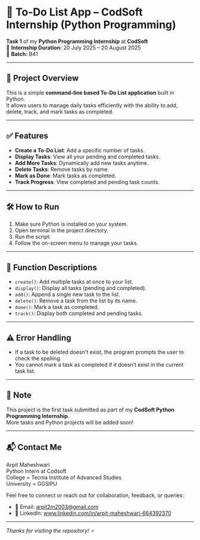 # 📝 To-Do List App – CodSoft Internship (Python Programming)

**Task 1** of my **Python Programming Internship** at **CodSoft**  
📅 **Internship Duration:** 20 July 2025 – 20 August 2025  
🔢 **Batch:** B41

---

## 🚀 Project Overview

This is a simple **command-line based To-Do List application** built in Python.  
It allows users to manage daily tasks efficiently with the ability to add, delete, track, and mark tasks as completed.

---

## ✅ Features

- **Create a To-Do List**: Add a specific number of tasks.
- **Display Tasks**: View all your pending and completed tasks.
- **Add More Tasks**: Dynamically add new tasks anytime.
- **Delete Tasks**: Remove tasks by name.
- **Mark as Done**: Mark tasks as completed.
- **Track Progress**: View completed and pending task counts.

---

## 🛠 How to Run

1. Make sure Python is installed on your system.
2. Open terminal in the project directory.
3. Run the script:
4. Follow the on-screen menu to manage your tasks.

---

## 🧠 Function Descriptions

- `create()`: Add multiple tasks at once to your list.
- `display()`: Display all tasks (pending and completed).
- `add()`: Append a single new task to the list.
- `delete()`: Remove a task from the list by its name.
- `done()`: Mark a task as completed.
- `track()`: Display both completed and pending tasks.

---

## ⚠️ Error Handling

- If a task to be deleted doesn't exist, the program prompts the user to check the spelling.
- You cannot mark a task as completed if it doesn’t exist in the current task list.

---

## 📌 Note

This project is the first task submitted as part of my **CodSoft Python Programming Internship**.  
More tasks and Python projects will be added soon!

---

## 📬 Contact Me

Arpit Maheshwari      
Python Intern at Codsoft       
College = Tecnia Institute of Advanced Studies     
University = GGSIPU    

Feel free to connect or reach out for collaboration, feedback, or queries:

- 📧 Email: arpit2m2003@gmail.com
- 💼 LinkedIn: www.linkedin.com/in/arpit-maheshwari-664392370 

---

_Thanks for visiting the repository! ⭐_
